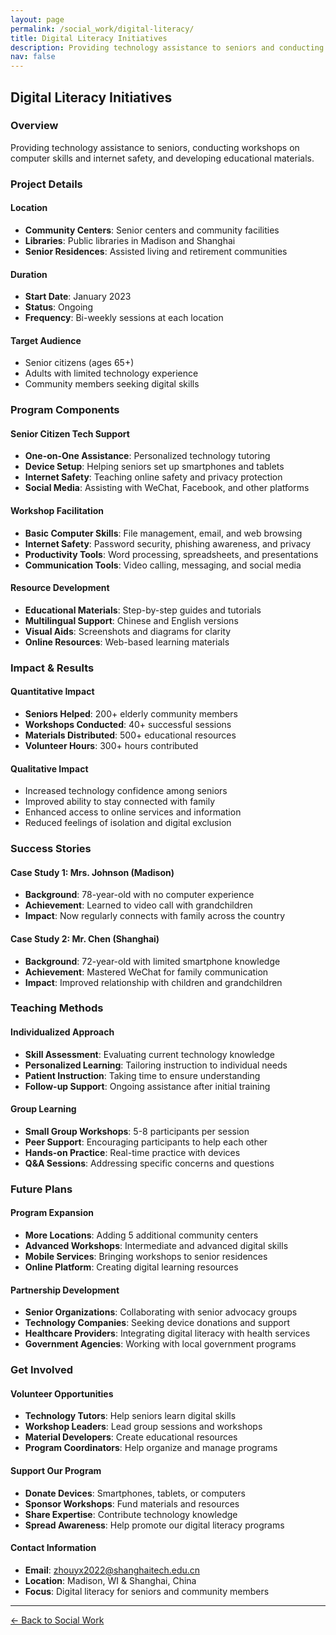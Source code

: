 ```yaml
---
layout: page
permalink: /social_work/digital-literacy/
title: Digital Literacy Initiatives
description: Providing technology assistance to seniors and conducting digital skills workshops.
nav: false
---
```


## Digital Literacy Initiatives

### Overview
Providing technology assistance to seniors, conducting workshops on computer skills and internet safety, and developing educational materials.

### Project Details

#### **Location**
- **Community Centers**: Senior centers and community facilities
- **Libraries**: Public libraries in Madison and Shanghai
- **Senior Residences**: Assisted living and retirement communities

#### **Duration**
- **Start Date**: January 2023
- **Status**: Ongoing
- **Frequency**: Bi-weekly sessions at each location

#### **Target Audience**
- Senior citizens (ages 65+)
- Adults with limited technology experience
- Community members seeking digital skills

### Program Components

#### **Senior Citizen Tech Support**
- **One-on-One Assistance**: Personalized technology tutoring
- **Device Setup**: Helping seniors set up smartphones and tablets
- **Internet Safety**: Teaching online safety and privacy protection
- **Social Media**: Assisting with WeChat, Facebook, and other platforms

#### **Workshop Facilitation**
- **Basic Computer Skills**: File management, email, and web browsing
- **Internet Safety**: Password security, phishing awareness, and privacy
- **Productivity Tools**: Word processing, spreadsheets, and presentations
- **Communication Tools**: Video calling, messaging, and social media

#### **Resource Development**
- **Educational Materials**: Step-by-step guides and tutorials
- **Multilingual Support**: Chinese and English versions
- **Visual Aids**: Screenshots and diagrams for clarity
- **Online Resources**: Web-based learning materials

### Impact & Results

#### **Quantitative Impact**
- **Seniors Helped**: 200+ elderly community members
- **Workshops Conducted**: 40+ successful sessions
- **Materials Distributed**: 500+ educational resources
- **Volunteer Hours**: 300+ hours contributed

#### **Qualitative Impact**
- Increased technology confidence among seniors
- Improved ability to stay connected with family
- Enhanced access to online services and information
- Reduced feelings of isolation and digital exclusion

### Success Stories

#### **Case Study 1: Mrs. Johnson (Madison)**
- **Background**: 78-year-old with no computer experience
- **Achievement**: Learned to video call with grandchildren
- **Impact**: Now regularly connects with family across the country

#### **Case Study 2: Mr. Chen (Shanghai)**
- **Background**: 72-year-old with limited smartphone knowledge
- **Achievement**: Mastered WeChat for family communication
- **Impact**: Improved relationship with children and grandchildren

### Teaching Methods

#### **Individualized Approach**
- **Skill Assessment**: Evaluating current technology knowledge
- **Personalized Learning**: Tailoring instruction to individual needs
- **Patient Instruction**: Taking time to ensure understanding
- **Follow-up Support**: Ongoing assistance after initial training

#### **Group Learning**
- **Small Group Workshops**: 5-8 participants per session
- **Peer Support**: Encouraging participants to help each other
- **Hands-on Practice**: Real-time practice with devices
- **Q&A Sessions**: Addressing specific concerns and questions

### Future Plans

#### **Program Expansion**
- **More Locations**: Adding 5 additional community centers
- **Advanced Workshops**: Intermediate and advanced digital skills
- **Mobile Services**: Bringing workshops to senior residences
- **Online Platform**: Creating digital learning resources

#### **Partnership Development**
- **Senior Organizations**: Collaborating with senior advocacy groups
- **Technology Companies**: Seeking device donations and support
- **Healthcare Providers**: Integrating digital literacy with health services
- **Government Agencies**: Working with local government programs

### Get Involved

#### **Volunteer Opportunities**
- **Technology Tutors**: Help seniors learn digital skills
- **Workshop Leaders**: Lead group sessions and workshops
- **Material Developers**: Create educational resources
- **Program Coordinators**: Help organize and manage programs

#### **Support Our Program**
- **Donate Devices**: Smartphones, tablets, or computers
- **Sponsor Workshops**: Fund materials and resources
- **Share Expertise**: Contribute technology knowledge
- **Spread Awareness**: Help promote our digital literacy programs

#### **Contact Information**
- **Email**: zhouyx2022@shanghaitech.edu.cn
- **Location**: Madison, WI & Shanghai, China
- **Focus**: Digital literacy for seniors and community members

---

[← Back to Social Work](/social_work/) 
